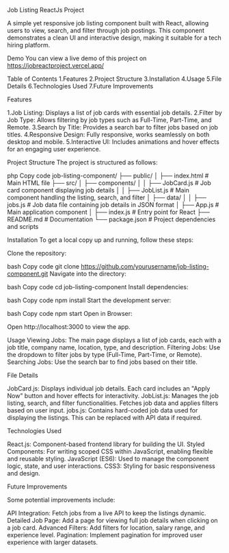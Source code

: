 Job Listing ReactJs Project



A simple yet responsive job listing component built with React, allowing users to view, search, and filter through job postings. This component demonstrates a clean UI and interactive design, making it suitable for a tech hiring platform.

Demo
You can view a live demo of this project on https://jobreactproject.vercel.app/

Table of Contents
1.Features
2.Project Structure
3.Installation
4.Usage
5.File Details
6.Technologies Used
7.Future Improvements


Features

1.Job Listing: Displays a list of job cards with essential job details.
2.Filter by Job Type: Allows filtering by job types such as Full-Time, Part-Time, and Remote.
3.Search by Title: Provides a search bar to filter jobs based on job titles.
4.Responsive Design: Fully responsive, works seamlessly on both desktop and mobile.
5.Interactive UI: Includes animations and hover effects for an engaging user experience.


Project Structure
The project is structured as follows:

php
Copy code
job-listing-component/
├── public/
│   ├── index.html          # Main HTML file
├── src/
│   ├── components/
│   │   ├── JobCard.js      # Job card component displaying job details
│   │   ├── JobList.js      # Main component handling the listing, search, and filter
│   ├── data/
│   │   ├── jobs.js         # Job data file containing job details in JSON format
│   ├── App.js              # Main application component
│   ├── index.js            # Entry point for React
├── README.md               # Documentation
└── package.json            # Project dependencies and scripts



Installation
To get a local copy up and running, follow these steps:

Clone the repository:

bash
Copy code
git clone https://github.com/yourusername/job-listing-component.git
Navigate into the directory:

bash
Copy code
cd job-listing-component
Install dependencies:

bash
Copy code
npm install
Start the development server:

bash
Copy code
npm start
Open in Browser:

Open http://localhost:3000 to view the app.

Usage
Viewing Jobs: The main page displays a list of job cards, each with a job title, company name, location, type, and description.
Filtering Jobs: Use the dropdown to filter jobs by type (Full-Time, Part-Time, or Remote).
Searching Jobs: Use the search bar to find jobs based on their title.


File Details

JobCard.js: Displays individual job details. Each card includes an "Apply Now" button and hover effects for interactivity.
JobList.js: Manages the job listing, search, and filter functionalities. Fetches job data and applies filters based on user input.
jobs.js: Contains hard-coded job data used for displaying the listings. This can be replaced with API data if required.

Technologies Used

React.js: Component-based frontend library for building the UI.
Styled Components: For writing scoped CSS within JavaScript, enabling flexible and reusable styling.
JavaScript (ES6): Used to manage the component logic, state, and user interactions.
CSS3: Styling for basic responsiveness and design.


Future Improvements

Some potential improvements include:

API Integration: Fetch jobs from a live API to keep the listings dynamic.
Detailed Job Page: Add a page for viewing full job details when clicking on a job card.
Advanced Filters: Add filters for location, salary range, and experience level.
Pagination: Implement pagination for improved user experience with larger datasets.
